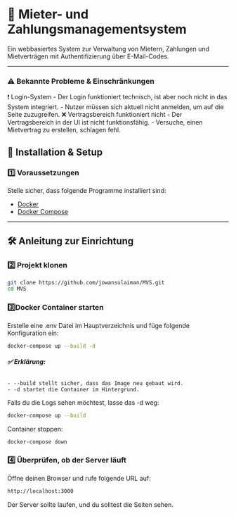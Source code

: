 # 📌 **Mieter- und Zahlungsmanagementsystem**  
Ein webbasiertes System zur Verwaltung von Mietern, Zahlungen und Mietverträgen mit Authentifizierung über E-Mail-Codes.

---
### **⚠ Bekannte Probleme & Einschränkungen**  
❗ Login-System
    - Der Login funktioniert technisch, ist aber noch nicht in das System integriert.
    - Nutzer müssen sich aktuell nicht anmelden, um auf die Seite zuzugreifen.
❌ Vertragsbereich funktioniert nicht
    - Der Vertragsbereich in der UI ist nicht funktionsfähig.
    - Versuche, einen Mietvertrag zu erstellen, schlagen fehl.

## 🚀 **Installation & Setup**  

### **1️⃣ Voraussetzungen**  
Stelle sicher, dass folgende Programme installiert sind:
- [Docker](https://www.docker.com/get-started)
- [Docker Compose](https://docs.docker.com/compose/install/)

---

## 🛠 **Anleitung zur Einrichtung**  

### **2️⃣ Projekt klonen**  

```bash
git clone https://github.com/jowansulaiman/MVS.git
cd MVS
```

### **3️⃣Docker Container starten**  

Erstelle eine .env Datei im Hauptverzeichnis und füge folgende Konfiguration ein:
```bash
docker-compose up --build -d

```

###### **✅ Erklärung:**  

    - --build stellt sicher, dass das Image neu gebaut wird.
    - -d startet die Container im Hintergrund.
Falls du die Logs sehen möchtest, lasse das -d weg:
```bash
docker-compose up --build
```
Container stoppen:

```bash
docker-compose down
```

### **4️⃣ Überprüfen, ob der Server läuft**  

Öffne deinen Browser und rufe folgende URL auf:

```bash
http://localhost:3000
```
Der Server sollte laufen, und du solltest die Seiten sehen.



